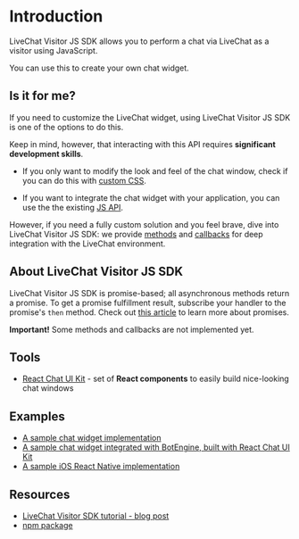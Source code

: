# Introduction

LiveChat Visitor JS SDK allows you to perform a chat via LiveChat as a visitor using JavaScript.

You can use this to create your own chat widget.

## Is it for me?

If you need to customize the LiveChat widget, using LiveChat Visitor JS SDK is one of the options to do this.

Keep in mind, however, that interacting with this API requires **significant development skills**.

* If you only want to modify the look and feel of the chat window, check if you can do this with [custom CSS](https://www.livechatinc.com/kb/customize-your-chat-window-with-css/).

* If you want to integrate the chat widget with your application, you can use the the existing [JS API](https://docs.livechatinc.com/js-api/).

However, if you need a fully custom solution and you feel brave, dive into LiveChat Visitor JS SDK: we provide [methods](#methods) and [callbacks](#callbacks) for deep integration with the LiveChat environment.

## About LiveChat Visitor JS SDK

LiveChat Visitor JS SDK is promise-based; all asynchronous methods return a promise. To get a promise fulfillment result, subscribe your handler to the promise's `then` method. Check out [this article](https://developer.mozilla.org/pl/docs/Web/JavaScript/Reference/Global_Objects/Promise) to learn more about promises.

**Important!** Some methods and callbacks are not implemented yet.

## Tools

* [React Chat UI Kit](https://docs.livechatinc.com/react-chat-ui-kit/) - set of **React components** to easily build nice-looking chat windows

## Examples

* [A sample chat widget implementation](https://glitch.com/#!/project/livechat-sample-chat-widget)
* [A sample chat widget integrated with BotEngine, built with React Chat UI Kit](https://codesandbox.io/s/github/livechat/chat-widget-sample/tree/master/)
* [A sample iOS React Native implementation](https://github.com/livechat/chat-window-react-native-example)

## Resources

* [LiveChat Visitor SDK tutorial - blog post](https://developers.livechatinc.com/blog/livechat-visitor-sdk/)
* [npm package](https://www.npmjs.com/package/@livechat/livechat-visitor-sdk)
